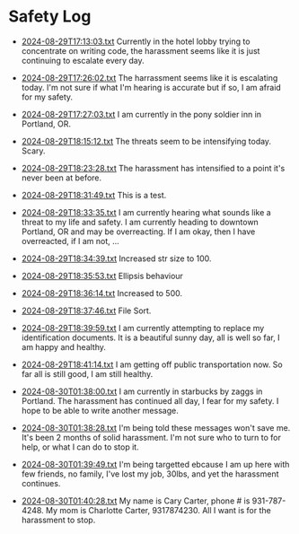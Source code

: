 # Safety Log

- [2024-08-29T17:13:03.txt](/2024-08-29T17:13:03.txt) Currently in the hotel lobby trying to concentrate on writing code, the harassment seems like it is just continuing to escalate every day.

- [2024-08-29T17:26:02.txt](/2024-08-29T17:26:02.txt) The harrassment seems like it is escalating today. I'm not sure if what I'm hearing is accurate but if so, I am afraid for my safety.

- [2024-08-29T17:27:03.txt](/2024-08-29T17:27:03.txt) I am currently in the pony soldier inn in Portland, OR.

- [2024-08-29T18:15:12.txt](/2024-08-29T18:15:12.txt) The threats seem to be intensifying today. Scary.

- [2024-08-29T18:23:28.txt](/2024-08-29T18:23:28.txt) The harassment has intensified to a point it's never been at before.

- [2024-08-29T18:31:49.txt](/2024-08-29T18:31:49.txt) This is a test.

- [2024-08-29T18:33:35.txt](/2024-08-29T18:33:35.txt) I am currently hearing what sounds like a threat to my life and safety. I am currently heading to downtown Portland, OR and may be overreacting. If I am okay, then I have overreacted, if I am not, ...

- [2024-08-29T18:34:39.txt](/2024-08-29T18:34:39.txt) Increased str size to 100.

- [2024-08-29T18:35:53.txt](/2024-08-29T18:35:53.txt) Ellipsis behaviour

- [2024-08-29T18:36:14.txt](/2024-08-29T18:36:14.txt) Increased to 500.

- [2024-08-29T18:37:46.txt](/2024-08-29T18:37:46.txt) File Sort.

- [2024-08-29T18:39:59.txt](/2024-08-29T18:39:59.txt) I am currently attempting to replace my identification documents. It is a beautiful sunny day, all is well so far, I am happy and healthy.

- [2024-08-29T18:41:14.txt](/2024-08-29T18:41:14.txt) I am getting off public transportation now. So far all is still good, I am still healthy. 

- [2024-08-30T01:38:00.txt](/2024-08-30T01:38:00.txt) I am currently in starbucks by zaggs in Portland. The harassment has continued all day, I fear for my safety. I hope to be able to write another message.

- [2024-08-30T01:38:28.txt](/2024-08-30T01:38:28.txt) I'm being told these messages won't save me. It's been 2 months of solid harassment. I'm not sure who to turn to for help, or what I can do to stop it.

- [2024-08-30T01:39:49.txt](/2024-08-30T01:39:49.txt) I'm being targetted ebcause I am up here with few friends, no family, I've lost my job, 30lbs, and yet the harassment continues.

- [2024-08-30T01:40:28.txt](/2024-08-30T01:40:28.txt) My name is Cary Carter, phone # is 931-787-4248. My mom is Charlotte Carter, 9317874230. All I want is for the harassment to stop.

